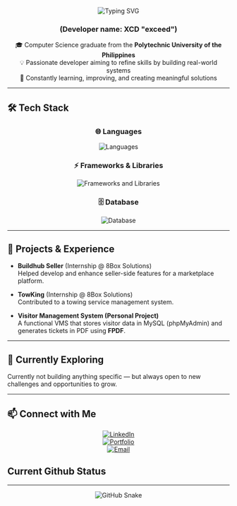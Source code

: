 <div align="center">
  
<div align="center">

![Typing SVG](https://readme-typing-svg.herokuapp.com?font=Fira+Code&weight=600&size=40&pause=1000&color=1abc9c&center=true&vCenter=true&width=800&lines=let+greetings+%3D+%22Hello,+World!%22;I'm+Renz+Rey+Sario;)

</div>

### (Developer name: XCD "exceed")

🎓 Computer Science graduate from the **Polytechnic University of the Philippines**  
💡 Passionate developer aiming to refine skills by building real-world systems  
🚀 Constantly learning, improving, and creating meaningful solutions  

</div>

---

## 🛠 Tech Stack
<div align="center">

### 🌐 Languages  
<img src="https://skillicons.dev/icons?i=c,js,ts,php,python" alt="Languages" />

### ⚡ Frameworks & Libraries  
<img src="https://skillicons.dev/icons?i=react,tailwind" alt="Frameworks and Libraries" />

### 🗄️ Database  
<img src="https://skillicons.dev/icons?i=mysql" alt="Database" />

</div>

---

## 💼 Projects & Experience
- **Buildhub Seller** (Internship @ 8Box Solutions)  
  Helped develop and enhance seller-side features for a marketplace platform.  

- **TowKing** (Internship @ 8Box Solutions)  
  Contributed to a towing service management system.  

- **Visitor Management System (Personal Project)**  
  A functional VMS that stores visitor data in MySQL (phpMyAdmin) and generates tickets in PDF using **FPDF**.  

---

## 🌱 Currently Exploring
Currently not building anything specific — but always open to new challenges and opportunities to grow.  

---

## 📫 Connect with Me
<div align="center">

[![LinkedIn](https://img.shields.io/badge/LinkedIn-Profile-blue?logo=linkedin&logoColor=white)](https://www.linkedin.com/in/renz-rey-sario/)  
[![Portfolio](https://img.shields.io/badge/Portfolio-Website-black?logo=firefox&logoColor=white)](YOUR_PORTFOLIO)  
[![Email](https://img.shields.io/badge/Email-Here-red?logo=gmail&logoColor=white)](mailto:renzreysario312@gmail.com)  

</div>

## Current Github Status
---

<div align="center">

![GitHub Snake](https://raw.githubusercontent.com/rnzrysrio/rnzrysrio/output/github-contribution-grid-snake.svg)

</div>



